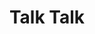 ---
title: "Talk Talk"
summary: "British synth pop / art rock band founded in 1981 in London and disbanded in 1991. The group had a string of international hit singles including \"\", \"\", \"\", \"\", \"\" and \"\". They moved away from synth-pop to a more experimental form with the album ** in 1986, and their critical reputation increased. Their final two albums, ** and ** , are highly acclaimed and remain influential to experimental alternative rock genres. With out, was recruited to assist with the recording of their second album ** and he soon became the band's producer and de facto fourth member. He played keyboards and became Hollis' frequent songwriting partner, co-writing all the songs on ** , ** and ** . Although a major contributor to the band's studio output, did not regularly play with the touring band, and was absent from the band's publicity material."
image: "talk-talk.jpg"
---
